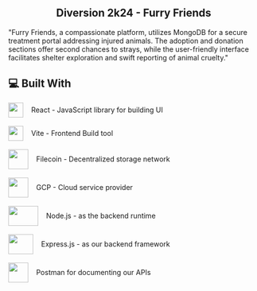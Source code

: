 ## <div div align="center">Diversion 2k24 - Furry Friends </div>
"Furry Friends, a compassionate platform, utilizes MongoDB for a secure treatment portal addressing injured animals. The adoption and donation sections offer second chances to strays, while the user-friendly interface facilitates shelter exploration and swift reporting of animal cruelty."


## 💻 Built With

<div style="display: flex; flex-direction: row; align-items: center; gap: 1rem">
<img src="https://user-images.githubusercontent.com/25181517/183897015-94a058a6-b86e-4e42-a37f-bf92061753e5.png" height="30px" width="30px"> React - JavaScript library for building UI
</div>

<br/>

<div style="display: flex; flex-direction: row; align-items: center; gap: 1rem">
<img src="https://user-images.githubusercontent.com/63441472/190888196-9164551f-eb48-4da6-ab91-db17adad7c73.svg" height="30px" width="30px"> Vite - Frontend Build tool
</div>

<br/>

<div style="display: flex; flex-direction: row; align-items: center; gap: 1rem">
<img src="https://user-images.githubusercontent.com/63441472/221377772-d474f54c-6049-467c-b830-7c8a220bce5d.png" height="40px" width="40px"> Filecoin - Decentralized storage network
</div>

<br/>

<div style="display: flex; flex-direction: row; align-items: center; gap: 1rem">
<img src="https://www.gend.co/hs-fs/hubfs/gcp-logo-cloud.png?width=730&name=gcp-logo-cloud.png" height="40px"> GCP - Cloud service provider
</div>
<br/>

<div style="display: flex; flex-direction: row; align-items: center; gap: 1rem">
<img src="https://upload.wikimedia.org/wikipedia/commons/d/d9/Node.js_logo.svg" height="40px" width="60px"> Node.js - as the backend runtime
</div>

<br/>

<div style="display: flex; flex-direction: row; align-items: center; gap: 1rem">
<img src="https://www.vectorlogo.zone/logos/expressjs/expressjs-icon.svg" height="40px" width="50px"> Express.js - as our backend framework
</div>

<br/>


<div style="display: flex; flex-direction: row; align-items: center; gap: 1rem">
<img src="https://github.com/bishakhne0gi/TenderFloww/assets/63441472/187c1593-c2ae-4dea-8038-54442bd2e45e" height="40px" width="40px"> Postman for documenting our APIs
</div>

<br/>


